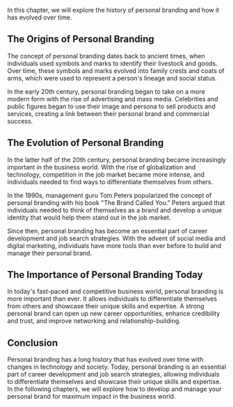 
In this chapter, we will explore the history of personal branding and how it has evolved over time.

The Origins of Personal Branding
--------------------------------

The concept of personal branding dates back to ancient times, when individuals used symbols and marks to identify their livestock and goods. Over time, these symbols and marks evolved into family crests and coats of arms, which were used to represent a person's lineage and social status.

In the early 20th century, personal branding began to take on a more modern form with the rise of advertising and mass media. Celebrities and public figures began to use their image and persona to sell products and services, creating a link between their personal brand and commercial success.

The Evolution of Personal Branding
----------------------------------

In the latter half of the 20th century, personal branding became increasingly important in the business world. With the rise of globalization and technology, competition in the job market became more intense, and individuals needed to find ways to differentiate themselves from others.

In the 1990s, management guru Tom Peters popularized the concept of personal branding with his book "The Brand Called You." Peters argued that individuals needed to think of themselves as a brand and develop a unique identity that would help them stand out in the job market.

Since then, personal branding has become an essential part of career development and job search strategies. With the advent of social media and digital marketing, individuals have more tools than ever before to build and manage their personal brand.

The Importance of Personal Branding Today
-----------------------------------------

In today's fast-paced and competitive business world, personal branding is more important than ever. It allows individuals to differentiate themselves from others and showcase their unique skills and expertise. A strong personal brand can open up new career opportunities, enhance credibility and trust, and improve networking and relationship-building.

Conclusion
----------

Personal branding has a long history that has evolved over time with changes in technology and society. Today, personal branding is an essential part of career development and job search strategies, allowing individuals to differentiate themselves and showcase their unique skills and expertise. In the following chapters, we will explore how to develop and manage your personal brand for maximum impact in the business world.

